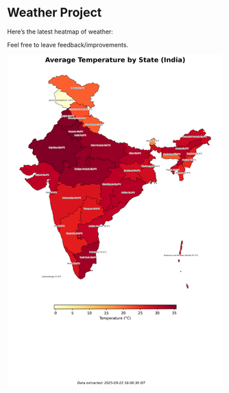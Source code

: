 # Weather Project

Here’s the latest heatmap of weather:

Feel free to leave feedback/improvements.

![India Heatmap](docs/assets/india_heatmap.png?v=D12548)
